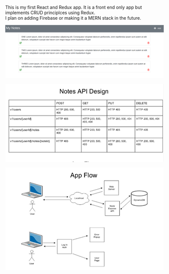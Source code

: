 This is my first React and Redux app.  It is a front end only app but implements CRUD principlces using Redux.  
I plan on adding Firebase or making it a MERN stack in the future.

![alt text](https://github.com/T-travis/Notes/blob/master/app_image.png)

![alt text](https://github.com/T-travis/Notes/blob/master/api-design.png)

![alt text](https://github.com/T-travis/Notes/blob/master/app-flow.png)
